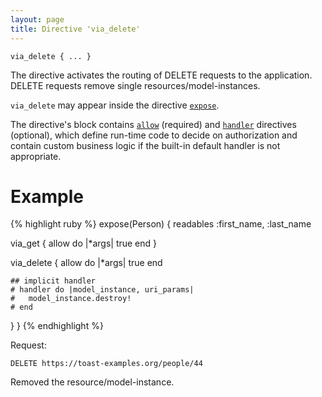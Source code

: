 ```yaml
---
layout: page
title: Directive 'via_delete'
---
```


`via_delete { ... }`

The directive activates the routing of DELETE requests to the application. DELETE requests remove single resources/model-instances.

`via_delete` may appear inside the directive [`expose`](expose).

The directive's block contains [`allow`](allow) <!-- [D.1] -->
(required) and [`handler`](handler) <!-- [D.2] --> directives (optional), which define run-time code to decide on authorization and contain custom business logic if the built-in default handler is not appropriate.

# Example
{% highlight ruby %}
expose(Person) {
  readables :first_name, :last_name

  via_get {
    allow do |*args|
      true
    end
  }

  via_delete {
    allow do |*args|
      true
    end

    ## implicit handler
    # handler do |model_instance, uri_params|
    #   model_instance.destroy!
    # end
  }
}
{% endhighlight %}

Request:

    DELETE https://toast-examples.org/people/44

Removed the resource/model-instance.
